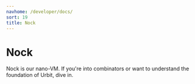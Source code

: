 ```yaml
---
navhome: /developer/docs/
sort: 19
title: Nock
---
```


# Nock

Nock is our nano-VM.  If you're into combinators or want to understand the foundation of Urbit, dive in.

<list/>
